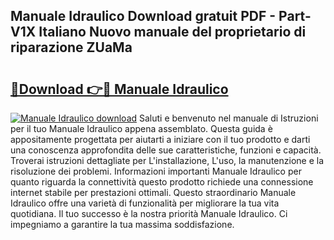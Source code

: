 ## Manuale Idraulico Download gratuit PDF - Part-V1X Italiano Nuovo manuale del proprietario di riparazione ZUaMa

# <h2><a href="http://dfbnx78.blite.top/?on=Manuale+Idraulico">🔗Download 👉🔴 Manuale Idraulico</a></h2>

[![Manuale Idraulico download](https://i.imgur.com/lujVjoI.png)](http://dfbnx78.blite.top/?on=Manuale+Idraulico)
Saluti e benvenuto nel manuale di Istruzioni per il tuo Manuale Idraulico appena assemblato. Questa guida è appositamente progettata per aiutarti a iniziare con il tuo prodotto e darti una conoscenza approfondita delle sue caratteristiche, funzioni e capacità. Troverai istruzioni dettagliate per L'installazione, L'uso, la manutenzione e la risoluzione dei problemi. Informazioni importanti Manuale Idraulico per quanto riguarda la connettività questo prodotto richiede una connessione internet stabile per prestazioni ottimali. Questo straordinario Manuale Idraulico offre una varietà di funzionalità per migliorare la tua vita quotidiana. Il tuo successo è la nostra priorità Manuale Idraulico. Ci impegniamo a garantire la tua massima soddisfazione.
